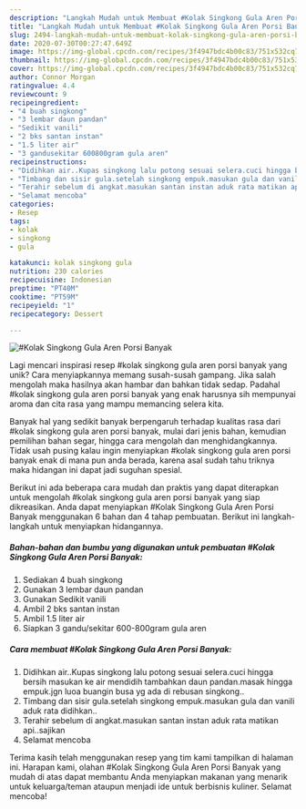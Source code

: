 ```yaml
---
description: "Langkah Mudah untuk Membuat #Kolak Singkong Gula Aren Porsi Banyak yang Sempurna"
title: "Langkah Mudah untuk Membuat #Kolak Singkong Gula Aren Porsi Banyak yang Sempurna"
slug: 2494-langkah-mudah-untuk-membuat-kolak-singkong-gula-aren-porsi-banyak-yang-sempurna
date: 2020-07-30T00:27:47.649Z
image: https://img-global.cpcdn.com/recipes/3f4947bdc4b00c83/751x532cq70/kolak-singkong-gula-aren-porsi-banyak-foto-resep-utama.jpg
thumbnail: https://img-global.cpcdn.com/recipes/3f4947bdc4b00c83/751x532cq70/kolak-singkong-gula-aren-porsi-banyak-foto-resep-utama.jpg
cover: https://img-global.cpcdn.com/recipes/3f4947bdc4b00c83/751x532cq70/kolak-singkong-gula-aren-porsi-banyak-foto-resep-utama.jpg
author: Connor Morgan
ratingvalue: 4.4
reviewcount: 9
recipeingredient:
- "4 buah singkong"
- "3 lembar daun pandan"
- "Sedikit vanili"
- "2 bks santan instan"
- "1.5 liter air"
- "3 gandusekitar 600800gram gula aren"
recipeinstructions:
- "Didihkan air..Kupas singkong lalu potong sesuai selera.cuci hingga bersih masukan ke air mendidih tambahkan daun pandan.masak hingga empuk.jgn luoa buangin busa yg ada di rebusan singkong.."
- "Timbang dan sisir gula.setelah singkong empuk.masukan gula dan vanili aduk rata didihkan.."
- "Terahir sebelum di angkat.masukan santan instan aduk rata matikan api..sajikan"
- "Selamat mencoba"
categories:
- Resep
tags:
- kolak
- singkong
- gula

katakunci: kolak singkong gula 
nutrition: 230 calories
recipecuisine: Indonesian
preptime: "PT40M"
cooktime: "PT59M"
recipeyield: "1"
recipecategory: Dessert

---
```



![#Kolak Singkong Gula Aren Porsi Banyak](https://img-global.cpcdn.com/recipes/3f4947bdc4b00c83/751x532cq70/kolak-singkong-gula-aren-porsi-banyak-foto-resep-utama.jpg)

Lagi mencari inspirasi resep #kolak singkong gula aren porsi banyak yang unik? Cara menyiapkannya memang susah-susah gampang. Jika salah mengolah maka hasilnya akan hambar dan bahkan tidak sedap. Padahal #kolak singkong gula aren porsi banyak yang enak harusnya sih mempunyai aroma dan cita rasa yang mampu memancing selera kita.

Banyak hal yang sedikit banyak berpengaruh terhadap kualitas rasa dari #kolak singkong gula aren porsi banyak, mulai dari jenis bahan, kemudian pemilihan bahan segar, hingga cara mengolah dan menghidangkannya. Tidak usah pusing kalau ingin menyiapkan #kolak singkong gula aren porsi banyak enak di mana pun anda berada, karena asal sudah tahu triknya maka hidangan ini dapat jadi suguhan spesial.




Berikut ini ada beberapa cara mudah dan praktis yang dapat diterapkan untuk mengolah #kolak singkong gula aren porsi banyak yang siap dikreasikan. Anda dapat menyiapkan #Kolak Singkong Gula Aren Porsi Banyak menggunakan 6 bahan dan 4 tahap pembuatan. Berikut ini langkah-langkah untuk menyiapkan hidangannya.

<!--inarticleads1-->

##### Bahan-bahan dan bumbu yang digunakan untuk pembuatan #Kolak Singkong Gula Aren Porsi Banyak:

1. Sediakan 4 buah singkong
1. Gunakan 3 lembar daun pandan
1. Gunakan Sedikit vanili
1. Ambil 2 bks santan instan
1. Ambil 1.5 liter air
1. Siapkan 3 gandu/sekitar 600-800gram gula aren




<!--inarticleads2-->

##### Cara membuat #Kolak Singkong Gula Aren Porsi Banyak:

1. Didihkan air..Kupas singkong lalu potong sesuai selera.cuci hingga bersih masukan ke air mendidih tambahkan daun pandan.masak hingga empuk.jgn luoa buangin busa yg ada di rebusan singkong..
1. Timbang dan sisir gula.setelah singkong empuk.masukan gula dan vanili aduk rata didihkan..
1. Terahir sebelum di angkat.masukan santan instan aduk rata matikan api..sajikan
1. Selamat mencoba




Terima kasih telah menggunakan resep yang tim kami tampilkan di halaman ini. Harapan kami, olahan #Kolak Singkong Gula Aren Porsi Banyak yang mudah di atas dapat membantu Anda menyiapkan makanan yang menarik untuk keluarga/teman ataupun menjadi ide untuk berbisnis kuliner. Selamat mencoba!
